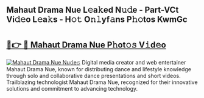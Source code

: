 ## Mahaut Drama Nue L𝚎a𝚔ed N𝚞𝚍e - Part-VCt Vi𝚍𝚎o L𝚎a𝚔s - H𝚘𝚝 O𝚗𝚕yf𝚊ns P𝚑𝚘tos KwmGc

# <h2><a href="http://kf3jw8.oniu.top/?m=Mahaut+Drama+Nue">🔗👉 🔴 Mahaut Drama Nue P𝚑ot𝚘𝚜 V𝚒d𝚎o</a></h2>

[![Mahaut Drama Nue Nu𝚍e𝚜](https://i.imgur.com/0qMVB7G.gif)](http://kf3jw8.oniu.top/?m=Mahaut+Drama+Nue)
Digital media creator and web entertainer Mahaut Drama Nue, known for distributing dance and lifestyle knowledge through solo and collaborative dance presentations and short videos. Trailblazing technologist Mahaut Drama Nue, recognized for their innovative solutions and commitment to advancing technology.  
